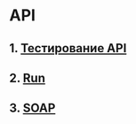 # API
## 1. [Тестирование API](https://www.postman.com/dianalyutova-6301292/s-workspace/collection/2druerx/demoshopping?action=share&creator=48936366)
## 2. [Run]([https://www.postman.com/dianalyutova-6301292/s-workspace/run/48936366-6afdaadd-e1ef-40ab-ba38-86200911533b)
## 3. [SOAP](https://www.postman.com/dianalyutova-6301292/s-workspace/collection/di1rvoh/countryinfoservice?action=share&source=copy-link&creator=48936366)

